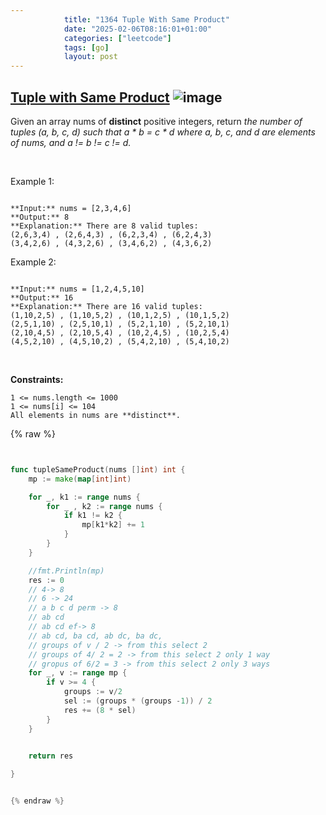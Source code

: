 ```yaml
---
            title: "1364 Tuple With Same Product"
            date: "2025-02-06T08:16:01+01:00"
            categories: ["leetcode"]
            tags: [go]
            layout: post
---
```

            
## [Tuple with Same Product](https://leetcode.com/problems/tuple-with-same-product) ![image](https://img.shields.io/badge/Difficulty-Medium-orange)

Given an array nums of **distinct** positive integers, return *the number of tuples *(a, b, c, d)* such that *a * b = c * d* where *a*, *b*, *c*, and *d* are elements of *nums*, and *a != b != c != d*.*

 

Example 1:

```

**Input:** nums = [2,3,4,6]
**Output:** 8
**Explanation:** There are 8 valid tuples:
(2,6,3,4) , (2,6,4,3) , (6,2,3,4) , (6,2,4,3)
(3,4,2,6) , (4,3,2,6) , (3,4,6,2) , (4,3,6,2)

```

Example 2:

```

**Input:** nums = [1,2,4,5,10]
**Output:** 16
**Explanation:** There are 16 valid tuples:
(1,10,2,5) , (1,10,5,2) , (10,1,2,5) , (10,1,5,2)
(2,5,1,10) , (2,5,10,1) , (5,2,1,10) , (5,2,10,1)
(2,10,4,5) , (2,10,5,4) , (10,2,4,5) , (10,2,5,4)
(4,5,2,10) , (4,5,10,2) , (5,4,2,10) , (5,4,10,2)

```

 

**Constraints:**

	1 <= nums.length <= 1000
	1 <= nums[i] <= 104
	All elements in nums are **distinct**.

{% raw %}


```go


func tupleSameProduct(nums []int) int {
    mp := make(map[int]int)

    for _, k1 := range nums {
        for _ , k2 := range nums {
            if k1 != k2 {
                mp[k1*k2] += 1
            }
        }
    }   

    //fmt.Println(mp)
    res := 0
    // 4-> 8
    // 6 -> 24 
    // a b c d perm -> 8
    // ab cd
    // ab cd ef-> 8
    // ab cd, ba cd, ab dc, ba dc, 
    // groups of v / 2 -> from this select 2
    // groups of 4/ 2 = 2 -> from this select 2 only 1 way
    // gropus of 6/2 = 3 -> from this select 2 only 3 ways 
    for _, v := range mp {
        if v >= 4 {
            groups := v/2
            sel := (groups * (groups -1)) / 2
            res += (8 * sel)
        }
    }

   
    return res

}


{% endraw %}
```
